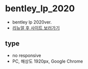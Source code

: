# bentley_lp_2020

- bentley lp 2020ver.
- <a href="https://leesaewa.github.io/bentley_lp/">리뉴얼 후 사이트 보러가기</a>

## type

- no responsive
- PC, 해상도 1920px, Google Chrome
